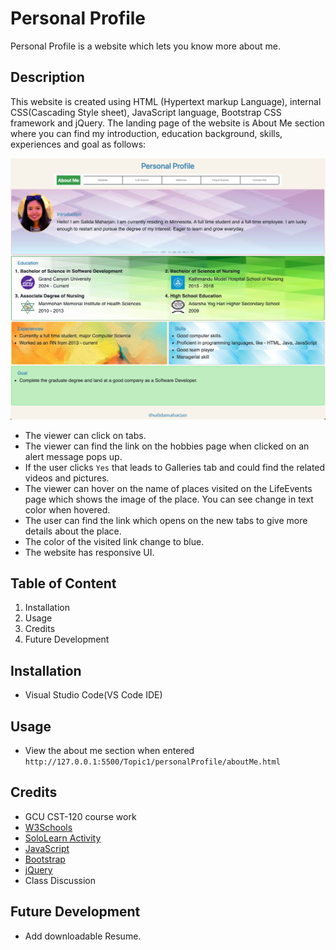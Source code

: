 # Personal Profile

Personal Profile is a website which lets you know more about me.

## Description

This website is created using HTML (Hypertext markup Language), internal CSS(Cascading Style sheet), JavaScript language, Bootstrap CSS framework and jQuery. The landing page of the website is About Me section where you can find my introduction, education background, skills, experiences and goal as follows:

![Image of the landing page od the website](assets/images/AboutMe.png)

- The viewer can click on tabs.
- The viewer can find the link on the hobbies page when clicked on an alert message pops up.
- If the user clicks `Yes` that leads to Galleries tab and could find the related videos and pictures.
- The viewer can hover on the name of places visited on the LifeEvents page which shows the image of the place. You can see change in text color when hovered.
- The user can find the link which opens on the new tabs to give more details about the place.
- The color of the visited link change to blue.
- The website has responsive UI.

## Table of Content

1. Installation
2. Usage
3. Credits
4. Future Development

## Installation

- Visual Studio Code(VS Code IDE)

## Usage

- View the about me section when entered `http://127.0.0.1:5500/Topic1/personalProfile/aboutMe.html`

## Credits

- GCU CST-120 course work
- [W3Schools](https://www.w3schools.com/html/)
- [SoloLearn Activity](https://www.sololearn.com/en/learn)
- [JavaScript](https://www.w3schools.com/js/js_whereto.asp)
- [Bootstrap](https://getbootstrap.com/docs/4.1/components/navbar/)
- [jQuery](https://www.w3schools.com/JQuery/jquery_selectors.asp)
- Class Discussion

## Future Development

- Add downloadable Resume.
